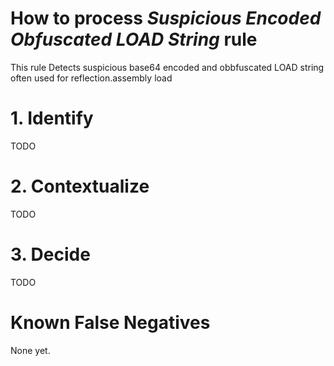 # How to process *Suspicious Encoded Obfuscated LOAD String* rule
This rule Detects suspicious base64 encoded and obbfuscated LOAD string often used for reflection.assembly load

# 1. Identify
TODO

# 2. Contextualize
TODO

# 3. Decide
TODO

# Known False Negatives
None yet.
